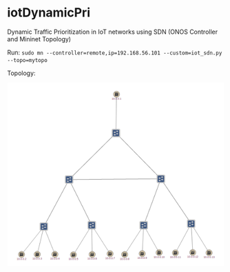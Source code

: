 # iotDynamicPri
Dynamic Traffic Prioritization in IoT networks using SDN (ONOS Controller and Mininet Topology)

Run: `sudo mn --controller=remote,ip=192.168.56.101 --custom=iot_sdn.py --topo=mytopo`


Topology:

![Topology](https://github.com/Y0Username/iotDynamicPri/blob/master/topology.png)
